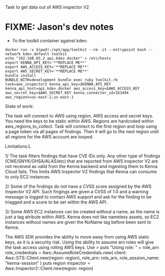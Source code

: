 Task to get data out of AWS inspector V2

# FIXME: Jason's dev notes

- To the toolkit container against kdev:

```
docker run -v $(pwd):/opt/app/toolkit --rm -it --entrypoint bash --network kdev_default toolkit
echo "192.168.65.2 api.kdev.docker" > /etc/hosts
export KENNA_API_KEY='**REPLACE ME**'
export AWS_ACCESS_KEY='**REPLACE ME**'
export AWS_SECRET_KEY='**REPLACE ME**'
bundle install
BUNDLE_WITH=development bundle exec ruby toolkit.rb task=aws_inspector2 kenna_api_key=$KENNA_API_KEY kenna_api_host=api.kdev.docker aws_access_key=$AWS_ACCESS_KEY aws_secret_key=$AWS_SECRET_KEY kenna_connector_id=163494 aws_regions=us-east-2,us-east-1
```

State of work:

The task will connect to AWS using region, AWS access and secret keys. You need the keys to be static within AWS. Regions are hardcoded within aws_regions_to_collect.
Task will connect to the first region and loop using a page token via all pages of findings. Then it will go to the next region until all regions for the AWS account are looped.

Limitations:L

1/ The task filters findings that have CVE IDs only. Any other type of findings (CWE/SNYK/GHSA/ALAS/etc) that are reported from AWS Inspector V2 are not received as valid from the Kenna backend and ingesting them to Kenna Cloud fails. This limits AWS Inspector V2 findings that Kenna can consume to only EC2 instances.

2/ Some of the findings do not have a CVSS score assigned by the AWS Inspector V2 API. Such fingings are given a CVSS of 1.0 and a warning message is logged to contact AWS support and ask for the finding to be triagged and a score to be set within the AWS API.

3/ Some AWS EC2 instances can be created without a name, as the name is just a tag atribute within AWS. Kenna does not like nameless assets, so EC2 instances without names are given the NoName tag before been sent to Kenna.

The AWS SDK provides the ability to move away from using AWS static keys, as it is a security risk. Using the ability to assume arn roles will give the task access using rolling AWS keys.
Use >
puts "Using role: " + role_arn
              role_credentials = Aws::AssumeRoleCredentials.new(
                client: Aws::STS::Client.new(region: region),
                role_arn: role_arn,
                role_session_name: "kenna-session"
              )
              puts region
              inspector = Aws::Inspector2::Client.new(region: region)
